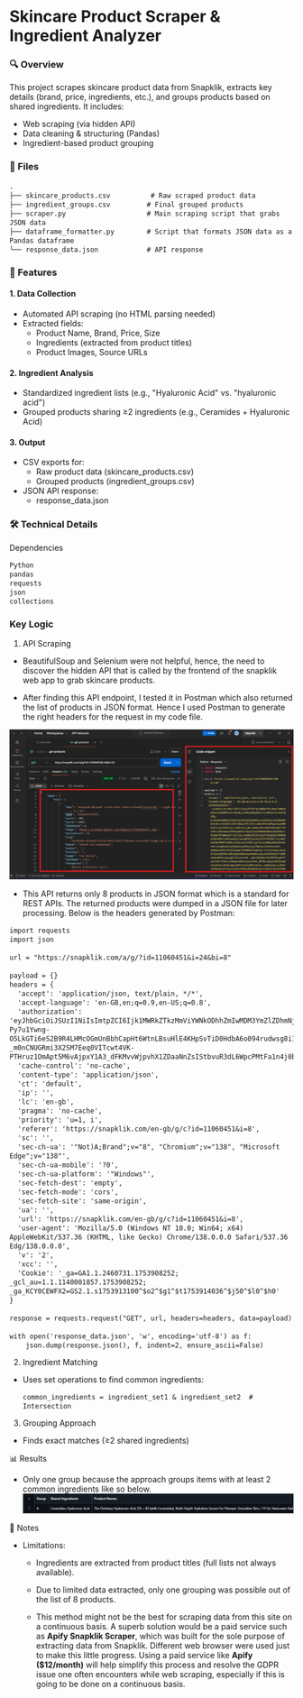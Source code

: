 # Skincare Product Scraper & Ingredient Analyzer

### 🔍 Overview

This project scrapes skincare product data from Snapklik, extracts key details (brand, price, ingredients, etc.), and groups products based on shared ingredients. It includes:
- Web scraping (via hidden API)
- Data cleaning & structuring (Pandas)
- Ingredient-based product grouping

### 📂 Files
```
.
├── skincare_products.csv          # Raw scraped product data
├── ingredient_groups.csv         # Final grouped products
├── scraper.py                    # Main scraping script that grabs JSON data
├── dataframe_formatter.py        # Script that formats JSON data as a Pandas dataframe
└── response_data.json            # API response
```

### 🚀 Features

#### 1. Data Collection
- Automated API scraping (no HTML parsing needed)
- Extracted fields:
  - Product Name, Brand, Price, Size
  - Ingredients (extracted from product titles)
  - Product Images, Source URLs

#### 2. Ingredient Analysis
- Standardized ingredient lists (e.g., "Hyaluronic Acid" vs. "hyaluronic acid")
- Grouped products sharing ≥2 ingredients (e.g., Ceramides + Hyaluronic Acid)

#### 3. Output
- CSV exports for:
  - Raw product data (skincare_products.csv)
  - Grouped products (ingredient_groups.csv)
- JSON API response:
  - response_data.json

### 🛠️ Technical Details
Dependencies
```
Python
pandas
requests
json
collections
```

### Key Logic

1. API Scraping
  - BeautifulSoup and Selenium were not helpful, hence, the need to discover the hidden API that is called by the frontend of the snapklik web app to grab skincare products.

  - After finding this API endpoint, I tested it in Postman which also returned the list of products in JSON format. Hence I used Postman to generate the right headers for the request in my code file.

![postman code generator](images/postman_code_snippet.png)
  - This API returns only 8 products in JSON format which is a standard for REST APIs. The returned products were dumped in a JSON file for later processing. Below is the headers generated by Postman:
```
import requests
import json

url = "https://snapklik.com/a/g/?id=11060451&i=24&bi=8"

payload = {}
headers = {
  'accept': 'application/json, text/plain, */*',
  'accept-language': 'en-GB,en;q=0.9,en-US;q=0.8',
  'authorization': 'eyJhbGciOiJSUzI1NiIsImtpZCI6Ijk1MWRkZTkzMmViYWNkODhhZmIwMDM3YmZlZDhmNjJiMDdmMDg2NmIiLCJ0eXAiOiJKV1QifQ.eyJwcm92aWRlcl9pZCI6ImFub255bW91cyIsImlzcyI6Imh0dHBzOi8vc2VjdXJldG9rZW4uZ29vZ2xlLmNvbS9zbmFwa2xpa3N0b3JlIiwiYXVkIjoic25hcGtsaWtzdG9yZSIsImF1dGhfdGltZSI6MTc1MzkwNzE4MSwidXNlcl9pZCI6ImhKNmhOWm1oNldPRExTR3d1RTRFWWU1eTFuZTIiLCJzdWIiOiJoSjZoTlptaDZXT0RMU0d3dUU0RVllNXkxbmUyIiwiaWF0IjoxNzUzOTEzMTQ5LCJleHAiOjE3NTM5MTY3NDksImZpcmViYXNlIjp7ImlkZW50aXRpZXMiOnt9LCJzaWduX2luX3Byb3ZpZGVyIjoiYW5vbnltb3VzIn19.imRwS5IXPIVYkj2JDsgn7z59BNcXYAgItyt-Py7u1Ywng-O5LkGTi6eS2B9R4LHMcOGmUnBbhCapHt6WtnLBsuHlE4KHpSvTiD0HdbA6o094rudwsg8i15reUxTCW-_m0nCNUGRmi3X2SM7Eeq0VITcwt4VK-PTHruz1OmApt5M6vAjpxY1A3_dFKMvvWjpvhX1ZDaaNnZsIStbvuR3dL6WpcPMtFa1n4j0bYvH2ld_vZ8mdxb6yLLfKG7lRd2GsGp1IYoprIck8z398OqoMQpROOkq5citN6lhjBuI6YbWX6216fMCP5FABPhlP0gTaiQNZIZ5qqVKcCkSNJZ3tHg',
  'cache-control': 'no-cache',
  'content-type': 'application/json',
  'ct': 'default',
  'ip': '',
  'lc': 'en-gb',
  'pragma': 'no-cache',
  'priority': 'u=1, i',
  'referer': 'https://snapklik.com/en-gb/g/c?id=11060451&i=8',
  'sc': '',
  'sec-ch-ua': '"Not)A;Brand";v="8", "Chromium";v="138", "Microsoft Edge";v="138"',
  'sec-ch-ua-mobile': '?0',
  'sec-ch-ua-platform': '"Windows"',
  'sec-fetch-dest': 'empty',
  'sec-fetch-mode': 'cors',
  'sec-fetch-site': 'same-origin',
  'ua': '',
  'url': 'https://snapklik.com/en-gb/g/c?id=11060451&i=8',
  'user-agent': 'Mozilla/5.0 (Windows NT 10.0; Win64; x64) AppleWebKit/537.36 (KHTML, like Gecko) Chrome/138.0.0.0 Safari/537.36 Edg/138.0.0.0',
  'v': '2',
  'xcc': '',
  'Cookie': '_ga=GA1.1.2460731.1753908252; _gcl_au=1.1.1140001857.1753908252; _ga_KCY0CEWFX2=GS2.1.s1753913100^$o2^$g1^$t1753914036^$j50^$l0^$h0'
}

response = requests.request("GET", url, headers=headers, data=payload)

with open('response_data.json', 'w', encoding='utf-8') as f:
    json.dump(response.json(), f, indent=2, ensure_ascii=False)
```

2. Ingredient Matching
- Uses set operations to find common ingredients:
  ```
  common_ingredients = ingredient_set1 & ingredient_set2  # Intersection
  ```

3. Grouping Approach
- Finds exact matches (≥2 shared ingredients)

📊 Results
  - Only one group because the approach groups items with at least 2 common ingredients like so below. 
![grouped data by ingredients](images/grouped_ingredients.png)

📝 Notes
- Limitations:
  - Ingredients are extracted from product titles (full lists not always available).

  - Due to limited data extracted, only one grouping was possible out of the list of 8 products.

  - This method might not be the best for scraping data from this site on a continuous basis. A superb solution would be a paid service such as **Apify Snapklik Scraper**, which was built for the sole purpose of extracting data from Snapklik. Different web browser were used just to make this little progress. Using a paid service like **Apify ($12/month)** will help simplify this process and resolve the GDPR issue one often encounters while web scraping, especially if this is going to be done on a continuous basis.
